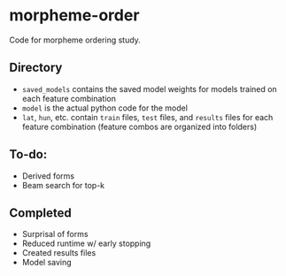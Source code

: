 # morpheme-order
Code for morpheme ordering study.

## Directory
* `saved_models` contains the saved model weights for models trained on each feature combination
* `model` is the actual python code for the model
* `lat`, `hun`, etc. contain `train` files, `test` files, and `results` files for each feature combination (feature combos are organized into folders)

## To-do:
* Derived forms
* Beam search for top-k

## Completed
* Surprisal of forms
* Reduced runtime w/ early stopping
* Created results files
* Model saving
